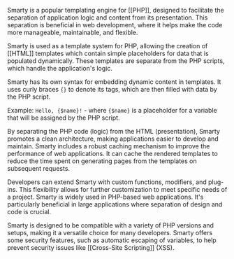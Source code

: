 Smarty is a popular templating engine for [[PHP]], designed to facilitate the separation of application logic and content from its presentation. This separation is beneficial in web development, where it helps make the code more manageable, maintainable, and flexible.

Smarty is used as a template system for PHP, allowing the creation of [[HTML]] templates which contain simple placeholders for data that is populated dynamically. These templates are separate from the PHP scripts, which handle the application's logic.

Smarty has its own syntax for embedding dynamic content in templates. It uses curly braces `{}` to denote its tags, which are then filled with data by the PHP script.

Example: `Hello, {$name}!` - where `{$name}` is a placeholder for a variable that will be assigned by the PHP script.

By separating the PHP code (logic) from the HTML (presentation), Smarty promotes a clean architecture, making applications easier to develop and maintain. Smarty includes a robust caching mechanism to improve the performance of web applications. It can cache the rendered templates to reduce the time spent on generating pages from the templates on subsequent requests.

Developers can extend Smarty with custom functions, modifiers, and plug-ins. This flexibility allows for further customization to meet specific needs of a project. Smarty is widely used in PHP-based web applications. It's particularly beneficial in large applications where separation of design and code is crucial.

Smarty is designed to be compatible with a variety of PHP versions and setups, making it a versatile choice for many developers. Smarty offers some security features, such as automatic escaping of variables, to help prevent security issues like [[Cross-Site Scripting]] (XSS).

